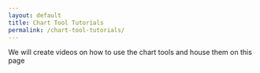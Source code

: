```yaml
---
layout: default
title: Chart Tool Tutorials
permalink: /chart-tool-tutorials/
---
```


<div class="container">
  <div class="row">

 <div class="col-12">


<p>We will create videos on how to use the chart tools and house them on this page</p>
</div>
</div>
</div>

